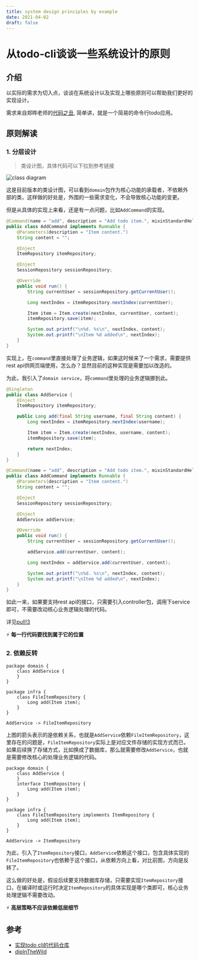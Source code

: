 ```yaml
---
title: system design principles by example
date: 2021-04-02
draft: false
---
```


# 从todo-cli谈谈一些系统设计的原则

## 介绍

以实际的需求为切入点，谈谈在系统设计以及实现上哪些原则可以帮助我们更好的实现设计。

需求来自郑晔老师的[代码之丑](https://time.geekbang.org/column/article/325594), 简单讲，就是一个简易的命令行todo应用。


## 原则解读

### 1. 分层设计

> 类设计图，具体代码可以下拉到参考链接

![class diagram](http://www.plantuml.com/plantuml/proxy?cache=no&src=https://raw.github.com/robbietree8/robbietree8.github.io/master/assets/2021-04-02/classDisgram.puml)


这是目前版本的类设计图，可以看到`domain`包作为核心功能的承载者，不依赖外部的类，这样做的好处是，外围的一些需求变化，不会导致核心功能的变更。

但是从具体的实现上来看，还是有一点问题，比如`AddCommand`的实现。

```java
@Command(name = "add", description = "Add todo item.", mixinStandardHelpOptions = true)
public class AddCommand implements Runnable {
    @Parameters(description = "Item content.")
    String content = "";

    @Inject
    ItemRepository itemRepository;

    @Inject
    SessionRepository sessionRepository;

    @Override
    public void run() {
        String currentUser = sessionRepository.getCurrentUser();

        Long nextIndex = itemRepository.nextIndex(currentUser);

        Item item = Item.create(nextIndex, currentUser, content);
        itemRepository.save(item);

        System.out.printf("\n%d. %s\n", nextIndex, content);
        System.out.printf("\nItem %d added\n", nextIndex);
    }
}
```

实现上，在`command`里直接处理了业务逻辑，如果这时候来了一个需求，需要提供rest api供网页端使用，怎么办？显然目前的这种实现是需要加以改造的。

为此，我引入了`domain service`，将`command`里处理的业务逻辑挪到此。

```java
@Singleton
public class AddService {
    @Inject
    ItemRepository itemRepository;

    public Long add(final String username, final String content) {
        Long nextIndex = itemRepository.nextIndex(username);

        Item item = Item.create(nextIndex, username, content);
        itemRepository.save(item);

        return nextIndex;
    }
}

@Command(name = "add", description = "Add todo item.", mixinStandardHelpOptions = true)
public class AddCommand implements Runnable {
    @Parameters(description = "Item content.")
    String content = "";

    @Inject
    SessionRepository sessionRepository;

    @Inject
    AddService addService;

    @Override
    public void run() {
        String currentUser = sessionRepository.getCurrentUser();

        addService.add(currentUser, content);

        Long nextIndex = addService.add(currentUser, content);

        System.out.printf("\n%d. %s\n", nextIndex, content);
        System.out.printf("\nItem %d added\n", nextIndex);
    }
}
```

如此一来，如果要支持rest api的接口，只需要引入controller包，调用下service即可，不需要改动核心业务逻辑处理的代码。

详见[pull!3](https://github.com/robbietree8/todo-cli/pull/3)

⚡ **每一行代码要找到属于它的位置**


### 2. 依赖反转

```plantuml
package domain {
    class AddService {
    }
}

package infra {
    class FileItemRepository {
        Long add(Item item);
    }
}

AddService -> FileItemRepository
```

上图的箭头表示的是依赖关系，也就是`AddService`依赖`FileItemRepository`，这里存在的问题是，`FileItemRepository`实际上是对应文件存储的实现方式而已，如果后续换了存储方式，比如换成了数据库，那么就需要修改`AddService`，也就是需要修改核心的处理业务逻辑的代码。


```plantuml
package domain {
    class AddService {
    }
    interface ItemRepository {
        Long add(Item item);
    }
}

package infra {
    class FileItemRepository implements ItemRepository {
        Long add(Item item);
    }
}

AddService -> ItemRepository
```

为此，引入了`ItemRepository`接口，`AddService`依赖这个接口，包含具体实现的`FileItemRepository`也依赖于这个接口，从依赖方向上看，对比前图，方向是反转了。

这么做的好处是，假设后续要支持数据库存储，只需要实现`ItemRepository`接口，在编译时或运行时决定`ItemRepository`的具体实现是哪个类即可，核心业务处理逻辑不需要改动。

⚡ **高层策略不应该依赖低层细节**

## 参考

- [实现todo cli的代码仓库](https://github.com/robbietree8/todo-cli)
- [dipInTheWild](https://martinfowler.com/articles/dipInTheWild.html)

